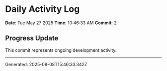 # Daily Activity Log

**Date**: Tue May 27 2025
**Time**: 10:46:33 AM
**Commit**: 2

## Progress Update

This commit represents ongoing development activity.

---
Generated: 2025-08-08T15:46:33.342Z

